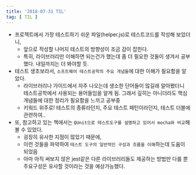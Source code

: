 ```yaml
---
title: '2018-07-31 TIL'
tag: [ TIL ]
---
```


* 프로젝트에서 가장 테스트하기 쉬운 파일(helper.js)로 테스트코드를 작성해 보았더니,
  * 앞으로 작성할 나머지 테스트의 방향성이 조금 감이 잡힌다. 
  * 특히, 라이브러리만 이해하면 되는건가 했는데 좀 더 필요한 것들이 생겨서 공부했다. 내일까지는 더 봐야할 듯.
* 테스트 생초보라서, `소프트웨어 테스트공학의 주요 개념들`에 대한 이해가 필요함을 알았다.
  * 라이브러리나 가이드에서 자주 나오는데 생소한 단어들이 많길래 알아봤더니 테스트공학에서 사용되는 용어들임을 알게 됨. 그래서 깊히는 아니더라도 핵심개념들에 대한 정리가 필요함을 느끼고 공부중
  * 키워드 위주로! 테스트의 종류라던지, 주요 테스트 패턴이라던지, 테스트 더블에 관련하여..
* 또, 참고하고 있는 책에서는 `QUnit으로 테스트도구를 설명하고 있어서 mocha와 비교`해 볼 수 있었다.
  * 굉장히 유사한 지점이 많았기 때문에,
  * 이런 것들을 파악하여 `테스트 도구의 일반적인 구성과 흐름을 이해`하는데 도움이 되었음
  * 아마 아직 써보지 않은 jest같은 다른 라이브러리들도 제공하는 방법만 다를 뿐 주요구성은 유사할 것이라는 것을 예상가능했다.
